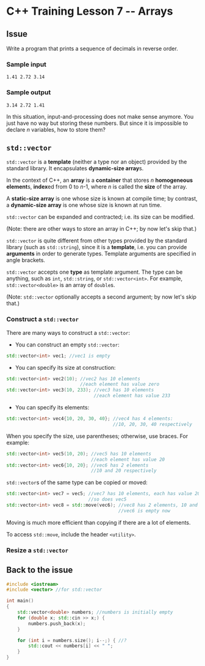 # C++ Training Lesson 7 -- Arrays

## Issue

Write a program that prints a sequence of decimals in reverse order.

### Sample input

```
1.41 2.72 3.14
```

### Sample output

```
3.14 2.72 1.41
```

In this situation, input-and-processing does not make sense anymore.
You just have no way but storing these numbers.
But since it is impossible to declare *n* variables, how to store them?

## `std::vector`

`std::vector` is a **template** (neither a type nor an object) provided by the standard library.
It encapsulates **dynamic-size array**s.

In the context of C++,
an **array** is a **container** that stores *n* **homogeneous** **element**s,
**index**ed from 0 to *n*-1,
where *n* is called the **size** of the array.

A **static-size array** is one whose size is known at compile time;
by contrast, a **dynamic-size array** is one whose size is known at run time.

`std::vector` can be expanded and contracted; i.e. its size can be modified.

(Note: there are other ways to store an array in C++; by now let's skip that.)

`std::vector` is quite different from other types provided by the standard library (such as `std::string`),
since it is a **template**, i.e. you can provide **arguments** in order to generate types.
Template arguments are specified in angle brackets.

`std::vector` accepts one **type** as template argument.
The type can be anything, such as `int`, `std::string`, or `std::vector<int>`.
For example, `std::vector<double>` is an array of `double`s.

(Note: `std::vector` optionally accepts a second argument; by now let's skip that.)

### Construct a `std::vector`

There are many ways to construct a `std::vector`:

- You can construct an empty `std::vector`:

```C++
std::vector<int> vec1; //vec1 is empty
```

- You can specify its size at construction:

```C++
std::vector<int> vec2(10); //vec2 has 10 elements
                           //each element has value zero
std::vector<int> vec3(10, 233); //vec3 has 10 elements
                                //each element has value 233
```

- You can specify its elements:

```C++
std::vector<int> vec4{10, 20, 30, 40}; //vec4 has 4 elements:
                                       //10, 20, 30, 40 respectively
```

When you specify the size, use parentheses;
otherwise, use braces.
For example:

```C++
std::vector<int> vec5(10, 20); //vec5 has 10 elements
                               //each element has value 20
std::vector<int> vec6{10, 20}; //vec6 has 2 elements
                               //10 and 20 respectively
```

`std::vector`s of the same type can be copied or moved:

```C++
std::vector<int> vec7 = vec5; //vec7 has 10 elements, each has value 20
                              //so does vec5
std::vector<int> vec8 = std::move(vec6); //vec8 has 2 elements, 10 and 20 respectively
                                         //vec6 is empty now
```

Moving is much more efficient than copying if there are a lot of elements.

To access `std::move`, include the header `<utility>`.

### Resize a `std::vector`



## Back to the issue

```C++
#include <iostream>
#include <vector> //for std::vector

int main()
{
    std::vector<double> numbers; //numbers is initially empty
    for (double x; std::cin >> x;) {
        numbers.push_back(x);
    }

    for (int i = numbers.size(); i--;) { //?
        std::cout << numbers[i] << " ";
    }
}
```















